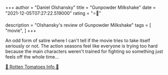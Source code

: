 +++
author = "Daniel Olshansky"
title = "Gunpowder Milkshake"
date = "2021-12-05T07:27:22.519000"
rating = "⭐🌟"

description = "Olshansky's review of Gunpowder Milkshake"
tags = [
    "movie",
]
+++


An odd form of satire where I can't tell if the movie tries to take itself seriously or not. The action seasons feel like everyone is trying too hard because the main characters weren't trained for fighting so something just feels off the whole time...

[🍅 Rotten Tomatoes Info 🍅](https://www.rottentomatoes.com//m/gunpowder_milkshake)